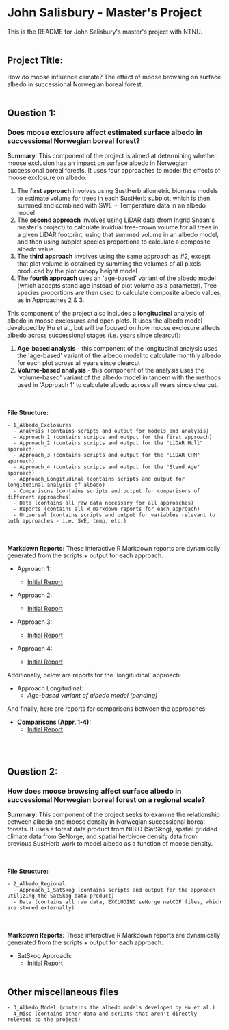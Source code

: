 # John Salisbury - Master's Project
This is the README for John Salisbury's master's project with NTNU.
<br/><br/>
## Project Title:
How do moose influence climate? The effect of moose browsing on surface albedo in successional Norwegian boreal forest.
<br/><br/>
## Question 1:
### Does moose exclosure affect estimated surface albedo in successional Norwegian boreal forest?

**Summary**:
This component of the project is aimed at determining whether moose exclusion has an impact on surface albedo in Norwegian successional boreal forests. It uses four approaches to model the effects of moose exclosure on albedo:
1. The **first approach** involves using SustHerb allometric biomass models to estimate volume for trees in each SustHerb subplot, which is then summed and combined with SWE + Temperature data in an albedo model
2. The **second approach** involves using LiDAR data (from Ingrid Snøan's master's project) to calculate invidual tree-crown volume for all trees in a given LiDAR footprint, using that summed volume in an albedo model, and then using subplot species proportions to calculate a composite albedo value.
3. The **third approach** involves using the same approach as #2, except that plot volume is obtained by summing the volumes of all pixels produced by the plot canopy height model
4. The **fourth approach** uses an 'age-based' variant of the albedo model (which accepts stand age instead of plot volume as a parameter). Tree species proportions are then used to calculate composite albedo values, as in Approaches 2 & 3.

This component of the project also includes a **longitudinal** analysis of albedo in moose exclosures and open plots. It uses the albedo model developed by Hu et al., but will be focused on how moose exclosure affects albedo across successional stages (i.e. years since clearcut):
1. **Age-based analysis** - this component of the longitudinal analysis uses the 'age-based' variant of the albedo model to calculate monthly albedo for each plot across all years since clearcut
2. **Volume-based analysis** - this component of the analysis uses the 'volume-based' variant of the albedo model in tandem with the methods used in 'Approach 1' to calculate albedo across all years since clearcut.

<br/><br/>
**File Structure:**
```
- 1_Albedo_Exclosures
  - Analysis (contains scripts and output for models and analysis)
  - Approach_1 (contains scripts and output for the first approach)
  - Approach_2 (contains scripts and output for the "LiDAR Hull" approach)
  - Approach_3 (contains scripts and output for the "LiDAR CHM" approach)
  - Approach_4 (contains scripts and output for the "Stand Age" approach)
  - Approach_Longitudinal (contains scripts and output for longitudinal analysis of albedo)
  - Comparisons (contains scripts and output for comparisons of different approaches)
  - Data (contains all raw data necessary for all approaches)
  - Reports (contains all R markdown reports for each approach)
  - Universal (contains scripts and output for variables relevant to both approaches - i.e. SWE, temp, etc.)
```

<br/><br/>
**Markdown Reports:**
These interactive R Markdown reports are dynamically generated from the scripts + output for each approach. 

* Approach 1:
  * [Initial Report](https://allyworks.io/moose-albedo/exclosures/approach1/final_report_approach_1.html)

* Approach 2:
  * [Initial Report](https://allyworks.io/moose-albedo/exclosures/approach2/final_report_approach_2.html)

* Approach 3:
  * [Initial Report](https://allyworks.io/moose-albedo/exclosures/approach3/final_report_approach_3.html)

* Approach 4:
  * [Initial Report](https://allyworks.io/moose-albedo/exclosures/approach4/final_report_approach_4.html)

Additionally, below are reports for the 'longitudinal' approach:

* Approach Longitudinal:
  * *Age-based variant of albedo model (pending)*

And finally, here are reports for comparisons between the approaches:

* **Comparisons (Appr. 1-4):**
  * [Initial Report](https://allyworks.io/moose-albedo/exclosures/comparisons/final_report_comparisons.html)
 

<br/><br/>
## Question 2:
### How does moose browsing affect surface albedo in successional Norwegian boreal forest on a regional scale?

**Summary**:
This component of the project seeks to examine the relationship between albedo and moose density in Norwegian successional boreal forests. It uses a forest data product from NIBIO (SatSkog), spatial gridded climate data from SeNorge, and spatial herbivore density data from previous SustHerb work to model albedo as a function of moose density.

<br><br>
**File Structure:**
```
- 2_Albedo_Regional
  - Approach_1_SatSkog (contains scripts and output for the approach utilizing the SatSkog data product)
  - Data (contains all raw data, EXCLUDING seNorge netCDF files, which are stored externally)
```

<br/><br/>
**Markdown Reports:**
These interactive R Markdown reports are dynamically generated from the scripts + output for each approach. 

* SatSkog Approach:
  * [Initial Report](https://allyworks.io/moose-albedo/regional/final_report_regional.html)
<br/><br/>
## Other miscellaneous files
```
- 3_Albedo_Model (contains the albedo models developed by Hu et al.)
- 4_Misc (contains other data and scripts that aren't directly relevant to the project)
```